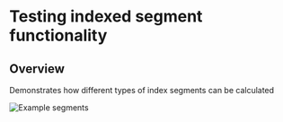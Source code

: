 # Testing indexed segment functionality

## Overview

Demonstrates how different types of index segments can be calculated

![Example segments](http://imgur.com/bOEkPt4 "Example")